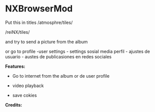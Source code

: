 # NXBrowserMod

Put this in titles
/atmosphre/tiles/

/reiNX/tiles/

and try to send a picture from the album

or go to 
profile -user settings - settings sosial media
perfil - ajustes de usuario - austes de publicasiones en redes sociales




**Features:**

 * Go to internet from the album or de user profile

 * video playback
 
 * save cokies
 
**Credits:**

